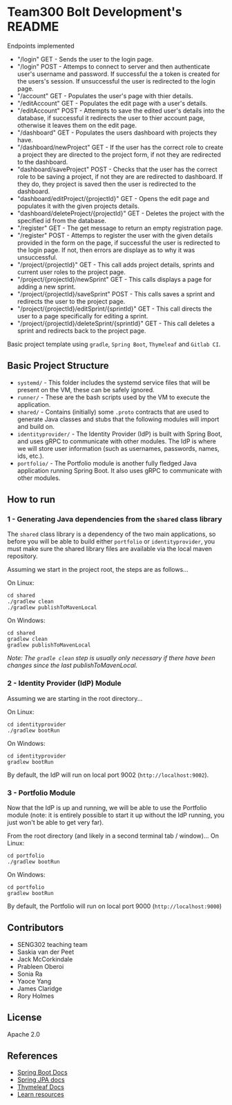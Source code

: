 # Team300 Bolt Development's README
Endpoints implemented <br />

- "/login" GET - Sends the user to the login page. <br />
- "/login" POST - Attemps to connect to server and then authenticate user's username and password. If successful the a token is created for the users's session. If unsuccessful the user is redirected to the login page. <br />
- "/account" GET - Populates the user's page with thier details.
- "/editAccount" GET - Populates the edit page with a user's details. 
- "/editAccount" POST - Attempts to save the edited user's details into the database, if successful it redirects the user to thier account page, otherwise it leaves them on the edit page.
- "/dashboard" GET - Populates the users dashboard with projects they have.
- "/dashboard/newProject" GET - If the user has the correct role to create a project they are directed to the project form, if not they are redirected to the dashboard.
- "dashboard/saveProject" POST - Checks that the user has the correct role to be saving a project, if not they are are redirected to dashboard. If they do, they project is saved then the user is redirected to the dashboard.<br />
- "dashboard/editProject/{projectId}" GET - Opens the edit page and populates it with the given projects details.
- "dashboard/deleteProject/{projectId}" GET - Deletes the project with the specified id from the database.
- "/register" GET - The get message to return an empty registration page.
- "/register" POST - Attemps to register the user with the given details provided in the form on the page, if successful the user is redirected to the login page. If not, then errors are displaye as to why it was unsuccessful. 
- "/project/{projectId}" GET - This call adds project details, sprints and current user roles to the project page.
- "/project/{projectId}/newSprint" GET - This calls displays a page for adding a new sprint.
- "/project/{projectId}/saveSprint" POST - This calls saves a sprint and redirects the user to the project page.
- "/project/{projectId}/editSprint/{sprintId}" GET - This call directs the user to a page specifically for editing a sprint.
- "/project/{projectId}/deleteSprint/{sprintId}" GET - This call deletes a sprint and redirects back to the project page.

Basic project template using `gradle`, `Spring Boot`, `Thymeleaf` and `Gitlab CI`.

## Basic Project Structure

- `systemd/` - This folder includes the systemd service files that will be present on the VM, these can be safely ignored.
- `runner/` - These are the bash scripts used by the VM to execute the application.
- `shared/` - Contains (initially) some `.proto` contracts that are used to generate Java classes and stubs that the following modules will import and build on.
- `identityprovider/` - The Identity Provider (IdP) is built with Spring Boot, and uses gRPC to communicate with other modules. The IdP is where we will store user information (such as usernames, passwords, names, ids, etc.).
- `portfolio/` - The Portfolio module is another fully fledged Java application running Spring Boot. It also uses gRPC to communicate with other modules.


## How to run

### 1 - Generating Java dependencies from the `shared` class library
The `shared` class library is a dependency of the two main applications, so before you will be able to build either `portfolio` or `identityprovider`, you must make sure the shared library files are available via the local maven repository.

Assuming we start in the project root, the steps are as follows...

On Linux: 
```
cd shared
./gradlew clean
./gradlew publishToMavenLocal
```

On Windows:
```
cd shared
gradlew clean
gradlew publishToMavenLocal
```

*Note: The `gradle clean` step is usually only necessary if there have been changes since the last publishToMavenLocal.*

### 2 - Identity Provider (IdP) Module
Assuming we are starting in the root directory...

On Linux:
```
cd identityprovider
./gradlew bootRun
```

On Windows:
```
cd identityprovider
gradlew bootRun
```

By default, the IdP will run on local port 9002 (`http://localhost:9002`).

### 3 - Portfolio Module
Now that the IdP is up and running, we will be able to use the Portfolio module (note: it is entirely possible to start it up without the IdP running, you just won't be able to get very far).

From the root directory (and likely in a second terminal tab / window)...
On Linux:
```
cd portfolio
./gradlew bootRun
```

On Windows:
```
cd portfolio
gradlew bootRun
```

By default, the Portfolio will run on local port 9000 (`http://localhost:9000`)

## Contributors

- SENG302 teaching team
- Saskia van der Peet
- Jack McCorkindale
- Prableen Oberoi
- Sonia Ra
- Yaoce Yang
- James Claridge
- Rory Holmes

## License
Apache 2.0

## References

- [Spring Boot Docs](https://docs.spring.io/spring-boot/docs/current/reference/htmlsingle/)
- [Spring JPA docs](https://docs.spring.io/spring-data/jpa/docs/current/reference/html/)
- [Thymeleaf Docs](https://www.thymeleaf.org/documentation.html)
- [Learn resources](https://learn.canterbury.ac.nz/course/view.php?id=13269&section=9)
